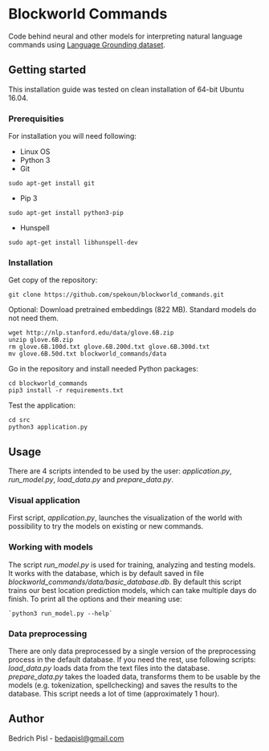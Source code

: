 # Blockworld Commands

Code behind neural and other models for interpreting natural language commands using [Language Grounding dataset](https://nlg.isi.edu/language-grounding/).

## Getting started 

This installation guide was tested on clean installation of 64-bit Ubuntu 16.04.

### Prerequisities

For installation you will need following:

* Linux OS
* Python 3
* Git
	
`sudo apt-get install git`
* Pip 3	

`sudo apt-get install python3-pip`
* Hunspell

`sudo apt-get install libhunspell-dev`

### Installation
Get copy of the repository:

`git clone https://github.com/spekoun/blockworld_commands.git`

Optional: Download pretrained embeddings (822 MB). Standard models do not need them.
	
```
wget http://nlp.stanford.edu/data/glove.6B.zip
unzip glove.6B.zip
rm glove.6B.100d.txt glove.6B.200d.txt glove.6B.300d.txt
mv glove.6B.50d.txt blockworld_commands/data
```

Go in the repository and install needed Python packages:
```
cd blockworld_commands
pip3 install -r requirements.txt
```

Test the application:
```
cd src
python3 application.py
```

## Usage

There are 4 scripts intended to be used by the user: *application.py*, *run_model.py*, *load_data.py* and *prepare_data.py*.

### Visual application
First script, *application.py*, launches the visualization of the world with possibility to try the models on existing or new commands.

### Working with models
The script *run_model.py* is used for training, analyzing and testing models.
It works with the database, which is by default saved in file *blockworld_commands/data/basic_database.db*.
By default this script trains our best location prediction models, which can take multiple days do finish.
To print all the options and their meaning use:
	
	`python3 run_model.py --help`

### Data preprocessing
There are only data preprocessed by a single version of the preprocessing process in the default database.
If you need the rest, use following scripts:
*load_data.py* loads data from the text files into the database.
*prepare_data.py* takes the loaded data, transforms them to be usable by the models (e.g. tokenization, spellchecking) and saves the results to the database.
This script needs a lot of time (approximately 1 hour).

## Author

Bedrich Pisl - bedapisl@gmail.com


